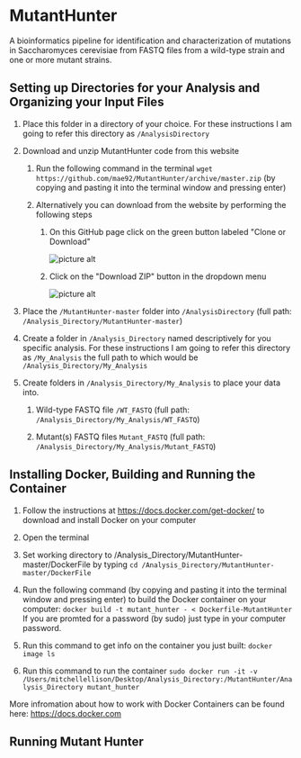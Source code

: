 # MutantHunter

A bioinformatics pipeline for identification and characterization of mutations in Saccharomyces cerevisiae from FASTQ files from a wild-type strain and one or more mutant strains.


## Setting up Directories for your Analysis and Organizing your Input Files

1. Place this folder in a directory of your choice. For these instructions I am going to refer this directory as `/AnalysisDirectory`

2. Download and unzip MutantHunter code from this website

    1. Run the following command in the terminal `wget https://github.com/mae92/MutantHunter/archive/master.zip` (by copying and pasting it into the terminal window and pressing enter) 
    
    2. Alternatively you can download from the website by performing the following steps
    
        1. On this GitHub page click on the green button labeled "Clone or Download"
        
            ![picture alt](https://github.com/mae92/MutantHunter/blob/master/images/image1.png)
            
        2. Click on the "Download ZIP" button in the dropdown menu
            
            ![picture alt](https://github.com/mae92/MutantHunter/blob/master/images/image2.png)
            
3. Place the `/MutantHunter-master` folder into `/AnalysisDirectory` (full path: `/Analysis_Directory/MutantHunter-master`)

4. Create a folder in `/Analysis_Directory` named descriptively for you specific analysis. For these instructions I am going to refer this directory as `/My_Analysis` the full path to which would be `/Analysis_Directory/My_Analysis`

5. Create folders in `/Analysis_Directory/My_Analysis` to place your data into.

    1. Wild-type FASTQ file `/WT_FASTQ` (full path: `/Analysis_Directory/My_Analysis/WT_FASTQ`)
    
    2. Mutant(s) FASTQ files `Mutant_FASTQ` (full path: `/Analysis_Directory/My_Analysis/Mutant_FASTQ`)


## Installing Docker, Building and Running the Container


1. Follow the instructions at https://docs.docker.com/get-docker/ to download and install Docker on your computer

2. Open the terminal

3. Set working directory to /Analysis_Directory/MutantHunter-master/DockerFile by typing `cd /Analysis_Directory/MutantHunter-master/DockerFile`

4. Run the following command (by copying and pasting it into the terminal window and pressing enter) to build the Docker container on your computer: `docker build -t mutant_hunter - < Dockerfile-MutantHunter` If you are promted for a password (by sudo) just type in your computer password.

5. Run this command to get info on the container you just built: `docker image ls`

6. Run this command to run the container `sudo docker run -it -v /Users/mitchellellison/Desktop/Analysis_Directory:/MutantHunter/Analysis_Directory mutant_hunter` 

More infromation about how to work with Docker Containers can be found here: https://docs.docker.com


## Running Mutant Hunter


